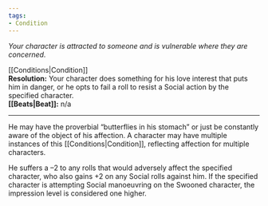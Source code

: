 ```yaml
---
tags:
- Condition
---
```


_Your character is attracted to someone and is vulnerable where they are concerned._

[[Conditions|Condition]]\
**Resolution:** Your character does something for his love interest that puts him in danger, or he opts to fail a roll to resist a Social action by the specified character.\
**[[Beats|Beat]]:** n/a

---

He may have the proverbial “butterflies in his stomach” or just be constantly aware of the object of his affection. A character may have multiple instances of this [[Conditions|Condition]], reflecting affection for multiple characters.

He suffers a –2 to any rolls that would adversely affect the specified character, who also gains +2 on any Social rolls against him. If the specified character is attempting Social manoeuvring on the Swooned character, the impression level is considered one higher.